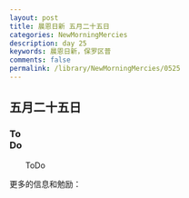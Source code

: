 ```yaml
---
layout: post
title: 晨恩日新 五月二十五日
categories: NewMorningMercies
description: day 25
keywords: 晨恩日新，保罗区普
comments: false
permalink: /library/NewMorningMercies/0525
---
```


## 五月二十五日

### To <br> Do

&emsp;&emsp;ToDo

更多的信息和勉励：[]()
